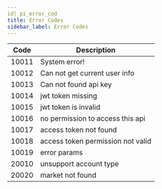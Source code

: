 ```yaml
---
id| pi_error_cod
title: Error Codes
sidebar_label: Error Codes
---
```


Code | Description
---- | ---
10011| System error!
10012| Can not get current user info
10013| Can not found api key
10014| jwt token missing
10015| jwt token is invalid
10016| no permission to access this api
10017| access token not found
10018| access token permission not valid
10019| error params
20010| unsupport account type
20020| market not found
